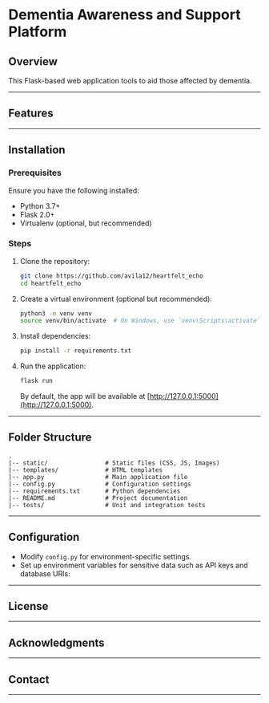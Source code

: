 # Dementia Awareness and Support Platform

## Overview

This Flask-based web application tools to aid those affected by dementia.

---

## Features

---

## Installation

### Prerequisites
Ensure you have the following installed:
- Python 3.7+
- Flask 2.0+
- Virtualenv (optional, but recommended)

### Steps
1. Clone the repository:
    ```bash
    git clone https://github.com/avila12/heartfelt_echo
    cd heartfelt_echo
    ```

2. Create a virtual environment (optional but recommended):
    ```bash
    python3 -m venv venv
    source venv/bin/activate  # On Windows, use `venv\Scripts\activate`
    ```

3. Install dependencies:
    ```bash
    pip install -r requirements.txt
    ```

4. Run the application:
    ```bash
    flask run
    ```
    By default, the app will be available at [http://127.0.0.1:5000](http://127.0.0.1:5000).

---

## Folder Structure

```
.
|-- static/                # Static files (CSS, JS, Images)
|-- templates/             # HTML templates
|-- app.py                 # Main application file
|-- config.py              # Configuration settings
|-- requirements.txt       # Python dependencies
|-- README.md              # Project documentation
|-- tests/                 # Unit and integration tests
```

---

## Configuration
- Modify `config.py` for environment-specific settings.
- Set up environment variables for sensitive data such as API keys and database URIs:

---


## License



---

## Acknowledgments

---

## Contact


---



